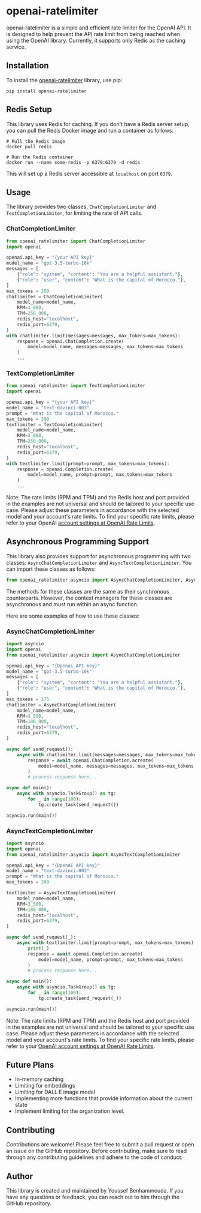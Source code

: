 
# openai-ratelimiter

openai-ratelimiter is a simple and efficient rate limiter for the OpenAI API. It is designed to help prevent the API rate limit from being reached when using the OpenAI library. Currently, it supports only Redis as the caching service.

## Installation

To install the [openai-ratelimiter](https://pypi.org/project/openai-ratelimiter/) library, use pip:

```shell
pip install openai-ratelimiter
```

## Redis Setup

This library uses Redis for caching. If you don't have a Redis server setup, you can pull the Redis Docker image and run a container as follows:

```shell
# Pull the Redis image
docker pull redis

# Run the Redis container
docker run --name some-redis -p 6379:6379 -d redis
```

This will set up a Redis server accessible at `localhost` on port `6379`.

## Usage

The library provides two classes, `ChatCompletionLimiter` and `TextCompletionLimiter`, for limiting the rate of API calls.

### ChatCompletionLimiter

```python
from openai_ratelimiter import ChatCompletionLimiter
import openai

openai.api_key = "{your API key}"
model_name = "gpt-3.5-turbo-16k"
messages = [
    {"role": "system", "content": "You are a helpful assistant."},
    {"role": "user", "content": "What is the capital of Morocco."},
]
max_tokens = 200
chatlimiter = ChatCompletionLimiter(
    model_name=model_name,
    RPM=3_000,
    TPM=250_000,
    redis_host="localhost",
    redis_port=6379,
)
with chatlimiter.limit(messages=messages, max_tokens=max_tokens):
    response = openai.ChatCompletion.create(
        model=model_name, messages=messages, max_tokens=max_tokens
    )
    ...
```

### TextCompletionLimiter

```python
from openai_ratelimiter import TextCompletionLimiter
import openai

openai.api_key = "{your API key}"
model_name = "text-davinci-003"
prompt = "What is the capital of Morocco."
max_tokens = 200
textlimiter = TextCompletionLimiter(
    model_name=model_name,
    RPM=3_000,
    TPM=250_000,
    redis_host="localhost",
    redis_port=6379,
)
with textlimiter.limit(prompt=prompt, max_tokens=max_tokens):
    response = openai.Completion.create(
        model=model_name, prompt=prompt, max_tokens=max_tokens
    )
    ...
```
Note: The rate limits (RPM and TPM) and the Redis host and port provided in the examples are not universal and should be tailored to your specific use case. Please adjust these parameters in accordance with the selected model and your account's rate limits. To find your specific rate limits, please refer to your OpenAI [account settings at OpenAI Rate Limits](https://platform.openai.com/account/rate-limits).

## Asynchronous Programming Support

This library also provides support for asynchronous programming with two classes: `AsyncChatCompletionLimiter` and `AsyncTextCompletionLimiter`. You can import these classes as follows:

```python
from openai_ratelimiter.asyncio import AsyncChatCompletionLimiter, AsyncTextCompletionLimiter
```

The methods for these classes are the same as their synchronous counterparts. However, the context managers for these classes are asynchronous and must run within an async function.

Here are some examples of how to use these classes:

### AsyncChatCompletionLimiter

```python
import asyncio
import openai
from openai_ratelimiter.asyncio import AsyncChatCompletionLimiter

openai.api_key = "{Openai API key}"
model_name = "gpt-3.5-turbo-16k"
messages = [
    {"role": "system", "content": "You are a helpful assistant."},
    {"role": "user", "content": "What is the capital of Morocco."},
]
max_tokens = 175
chatlimiter = AsyncChatCompletionLimiter(
    model_name=model_name,
    RPM=3_500,
    TPM=180_000,
    redis_host="localhost",
    redis_port=6379,
)

async def send_request():
    async with chatlimiter.limit(messages=messages, max_tokens=max_tokens):
        response = await openai.ChatCompletion.acreate(
            model=model_name, messages=messages, max_tokens=max_tokens
        )
        # process response here...

async def main():
    async with asyncio.TaskGroup() as tg:
        for _ in range(100):
            tg.create_task(send_request())

asyncio.run(main())
```

### AsyncTextCompletionLimiter

```python
import asyncio
import openai
from openai_ratelimiter.asyncio import AsyncTextCompletionLimiter

openai.api_key = "{OpenAI API key}"
model_name = "text-davinci-003"
prompt = "What is the capital of Morocco."
max_tokens = 200

textlimiter = AsyncTextCompletionLimiter(
    model_name=model_name,
    RPM=3_500,
    TPM=180_000,
    redis_host="localhost",
    redis_port=6379,
)

async def send_request(_):
    async with textlimiter.limit(prompt=prompt, max_tokens=max_tokens):
        print(_)
        response = await openai.Completion.acreate(
            model=model_name, prompt=prompt, max_tokens=max_tokens
        )
        # process response here...

async def main():
    async with asyncio.TaskGroup() as tg:
        for _ in range(100):
            tg.create_task(send_request(_))

asyncio.run(main())
```

Note: The rate limits (RPM and TPM) and the Redis host and port provided in the examples are not universal and should be tailored to your specific use case. Please adjust these parameters in accordance with the selected model and your account's rate limits. To find your specific rate limits, please refer to your [OpenAI account settings at OpenAI Rate Limits](https://platform.openai.com/account/rate-limits).


## Future Plans

- In-memory caching
- Limiting for embeddings
- Limiting for DALL·E image model
- Implementing more functions that provide information about the current state
- Implement limiting for the organization level.

## Contributing

Contributions are welcome! Please feel free to submit a pull request or open an issue on the GitHub repository. Before contributing, make sure to read through any contributing guidelines and adhere to the code of conduct.

## Author

This library is created and maintained by Youssef Benhammouda. If you have any questions or feedback, you can reach out to him through the GitHub repository.